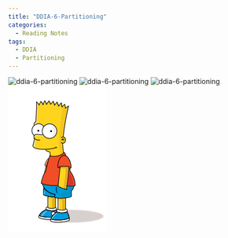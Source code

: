 ```yaml
---
title: "DDIA-6-Partitioning"
categories:
  - Reading Notes
tags:
  - DDIA
  - Partitioning
---
```

![ddia-6-partitioning](../assets/images/reading-notes/DDIA/6/Designing-Data-Intensive-Applications-6-Partioning.png)
![ddia-6-partitioning](../assets/images/reading-notes/DDIA/6/Designing-Data-Intensive-Applications-6-Partioning-a.png)
![ddia-6-partitioning](../assets/images/reading-notes/DDIA/6/Designing-Data-Intensive-Applications-6-Partioning-b.png)
![ddia-6-partitioning](../assets/images/reading-notes/DDIA/6/bart-test.png)
